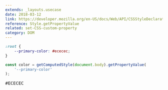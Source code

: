 ```yaml
---
extends: _layouts.usecase
date: 2018-03-12
link: https://developer.mozilla.org/en-US/docs/Web/API/CSSStyleDeclaration/getPropertyValue
reference: Style.getPropertyValue
related: set-CSS-custom-property
category: DOM
---
```


```css
:root {
    --primary-color: #ececec;
}
```

```javascript
const color = getComputedStyle(document.body).getPropertyValue(
    '--primary-color'
);
```

<pre class="output">#ECECEC</pre>
